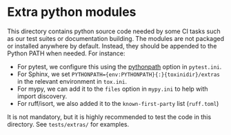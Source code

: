 # Extra python modules

This directory contains python source code needed by some CI tasks such as our test suites or documentation building. The modules are not packaged or installed anywhere by default. Instead, they should be appended to the Python PATH when needed. For instance:

- For pytest, we configure this using the [pythonpath](https://docs.pytest.org/en/7.4.x/reference/reference.html#confval-pythonpath) option in `pytest.ini`.
- For Sphinx, we set `PYTHONPATH={env:PYTHONPATH}{:}{toxinidir}/extras` in the relevant environment in `tox.ini`.
- For mypy, we can add it to the `files` option in `mypy.ini` to help with import discovery.
- For ruff/isort, we also added it to the `known-first-party` list (`ruff.toml`)

It is not mandatory, but it is highly recommended to test the code in this directory. See `tests/extras/` for examples.
